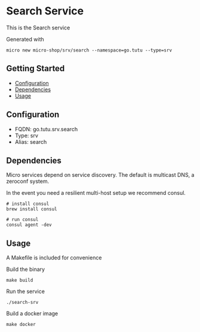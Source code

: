 # Search Service

This is the Search service

Generated with

```
micro new micro-shop/srv/search --namespace=go.tutu --type=srv
```

## Getting Started

- [Configuration](#configuration)
- [Dependencies](#dependencies)
- [Usage](#usage)

## Configuration

- FQDN: go.tutu.srv.search
- Type: srv
- Alias: search

## Dependencies

Micro services depend on service discovery. The default is multicast DNS, a zeroconf system.

In the event you need a resilient multi-host setup we recommend consul.

```
# install consul
brew install consul

# run consul
consul agent -dev
```

## Usage

A Makefile is included for convenience

Build the binary

```
make build
```

Run the service
```
./search-srv
```

Build a docker image
```
make docker
```